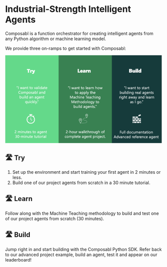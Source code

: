 # Industrial-Strength Intelligent Agents
Composabl is a function orchestrator for creating intelligent agents from any Python algorithm or machine learning model.

We provide three on-ramps to get started with Composabl:

![On Ramps](on-ramps.png)

## :motorway: Try

1. Set up the environment and start training your first agent in 2 minutes or less.
2. Build one of our project agents from scratch in a 30 minute tutorial.

## :motorway: Learn

Follow along with the Machine Teaching methodology to build and test one of our project agents from scratch (30 minutes).

## :motorway: Build

Jump right in and start building with the Composabl Python SDK. Refer back to our advanced project example, build an agent, test it and appear on our leaderboard!
